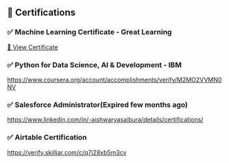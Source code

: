 
## 📜 Certifications

### ✅ Machine Learning Certificate - Great Learning

[🔗 View Certificate](https://www.mygreatlearning.com/certificate/DUIQYSHR)

### ✅ Python for Data Science, AI & Development - IBM

https://www.coursera.org/account/accomplishments/verify/M2MO2VVMN0NV

### ✅ Salesforce Administrator(Expired few months ago)

https://www.linkedin.com/in/-aishwaryasaibura/details/certifications/

### ✅ Airtable Certification

https://verify.skilljar.com/c/q7i28xb5m3cv
